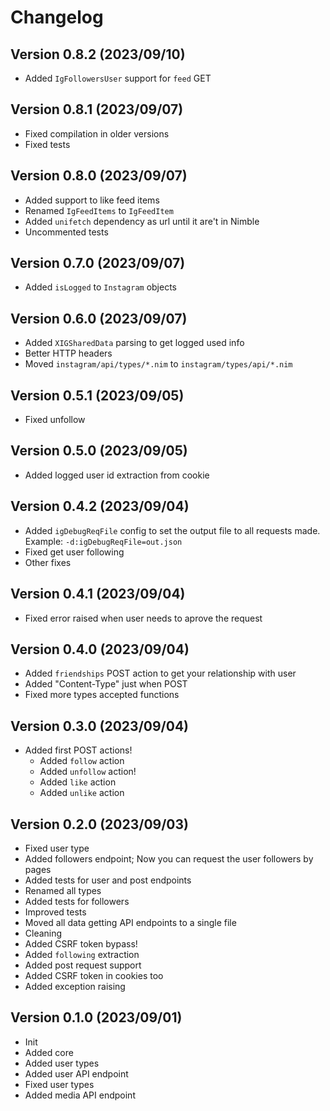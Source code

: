 # Changelog

## Version 0.8.2 (2023/09/10)

- Added `IgFollowersUser` support for `feed` GET

## Version 0.8.1 (2023/09/07)

- Fixed compilation in older versions
- Fixed tests

## Version 0.8.0 (2023/09/07)

- Added support to like feed items
- Renamed `IgFeedItems` to `IgFeedItem`
- Added `unifetch` dependency as url until it are't in Nimble
- Uncommented tests

## Version 0.7.0 (2023/09/07)

- Added `isLogged` to `Instagram` objects

## Version 0.6.0 (2023/09/07)

- Added `XIGSharedData` parsing to get logged used info
- Better HTTP headers
- Moved `instagram/api/types/*.nim` to `instagram/types/api/*.nim`

## Version 0.5.1 (2023/09/05)

- Fixed unfollow

## Version 0.5.0 (2023/09/05)

- Added logged user id extraction from cookie

## Version 0.4.2 (2023/09/04)

- Added `igDebugReqFile` config to set the output file to all requests made. Example: `-d:igDebugReqFile=out.json`
- Fixed get user following
- Other fixes

## Version 0.4.1 (2023/09/04)

- Fixed error raised when user needs to aprove the request

## Version 0.4.0 (2023/09/04)

- Added `friendships` POST action to get your relationship with user
- Added "Content-Type" just when POST
- Fixed more types accepted functions

## Version 0.3.0 (2023/09/04)

- Added first POST actions!
  - Added `follow` action
  - Added `unfollow` action!
  - Added `like` action
  - Added `unlike` action

## Version 0.2.0 (2023/09/03)

- Fixed user type
- Added followers endpoint; Now you can request the user followers by pages
- Added tests for user and post endpoints
- Renamed all types
- Added tests for followers
- Improved tests
- Moved all data getting API endpoints to a single file
- Cleaning
- Added CSRF token bypass!
- Added `following` extraction
- Added post request support
- Added CSRF token in cookies too
- Added exception raising

## Version 0.1.0 (2023/09/01)

- Init
- Added core
- Added user types
- Added user API endpoint
- Fixed user types
- Added media API endpoint
